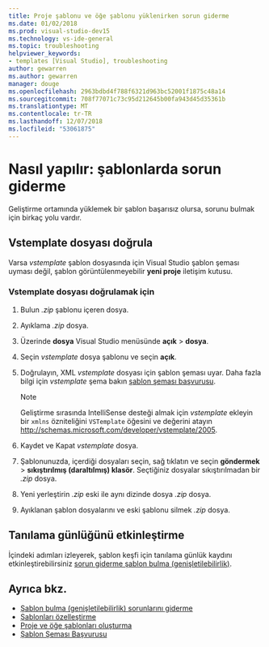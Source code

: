 ```yaml
---
title: Proje şablonu ve öğe şablonu yüklenirken sorun giderme
ms.date: 01/02/2018
ms.prod: visual-studio-dev15
ms.technology: vs-ide-general
ms.topic: troubleshooting
helpviewer_keywords:
- templates [Visual Studio], troubleshooting
author: gewarren
ms.author: gewarren
manager: douge
ms.openlocfilehash: 2963bdbd4f788f6321d963bc52001f1875c48a14
ms.sourcegitcommit: 708f77071c73c95d212645b00fa943d45d35361b
ms.translationtype: MT
ms.contentlocale: tr-TR
ms.lasthandoff: 12/07/2018
ms.locfileid: "53061875"
---
```

# <a name="how-to-troubleshoot-templates"></a>Nasıl yapılır: şablonlarda sorun giderme

Geliştirme ortamında yüklemek bir şablon başarısız olursa, sorunu bulmak için birkaç yolu vardır.

## <a name="validate-the-vstemplate-file"></a>Vstemplate dosyası doğrula

Varsa *vstemplate* şablon dosyasında için Visual Studio şablon şeması uyması değil, şablon görüntülenmeyebilir **yeni proje** iletişim kutusu.

### <a name="to-validate-the-vstemplate-file"></a>Vstemplate dosyası doğrulamak için

1. Bulun *.zip* şablonu içeren dosya.

1. Ayıklama *.zip* dosya.

1. Üzerinde **dosya** Visual Studio menüsünde **açık** > **dosya**.

1. Seçin *vstemplate* dosya şablonu ve seçin **açık**.

1. Doğrulayın, XML *vstemplate* dosyası için şablon şeması uyar. Daha fazla bilgi için *vstemplate* şema bakın [şablon şeması başvurusu](../extensibility/visual-studio-template-schema-reference.md).

    > [!NOTE]
    > Geliştirme sırasında IntelliSense desteği almak için *vstemplate* ekleyin bir `xmlns` özniteliğini `VSTemplate` öğesini ve değerini atayın http://schemas.microsoft.com/developer/vstemplate/2005.

1. Kaydet ve Kapat *vstemplate* dosya.

1. Şablonunuzda, içerdiği dosyaları seçin, sağ tıklatın ve seçin **göndermek** > **sıkıştırılmış (daraltılmış) klasör**. Seçtiğiniz dosyalar sıkıştırılmadan bir *.zip* dosya.

1. Yeni yerleştirin *.zip* eski ile aynı dizinde dosya *.zip* dosya.

1. Ayıklanan şablon dosyalarını ve eski şablonu silmek *.zip* dosya.

## <a name="enable-diagnostic-logging"></a>Tanılama günlüğünü etkinleştirme

İçindeki adımları izleyerek, şablon keşfi için tanılama günlük kaydını etkinleştirebilirsiniz [sorun giderme şablon bulma (genişletilebilirlik)](../extensibility/troubleshooting-template-discovery.md).

## <a name="see-also"></a>Ayrıca bkz.

- [Şablon bulma (genişletilebilirlik) sorunlarını giderme](../extensibility/troubleshooting-template-discovery.md)
- [Şablonları özelleştirme](../ide/customizing-project-and-item-templates.md)
- [Proje ve öğe şablonları oluşturma](../ide/creating-project-and-item-templates.md)
- [Şablon Şeması Başvurusu](../extensibility/visual-studio-template-schema-reference.md)